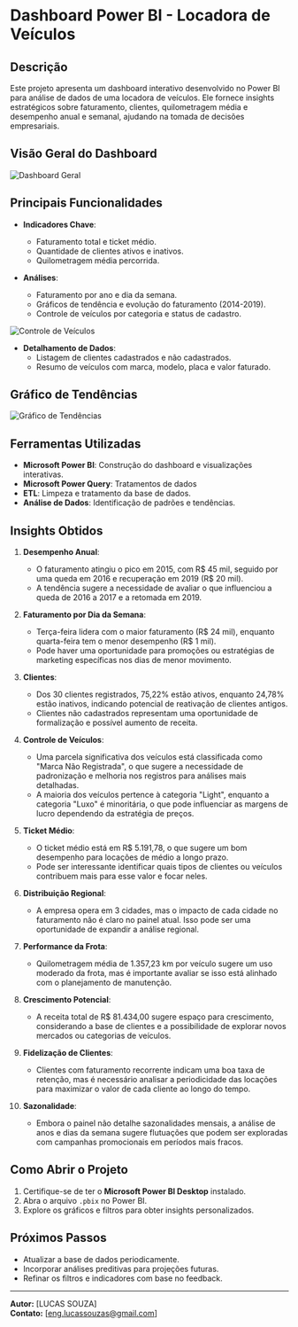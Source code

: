 # Dashboard Power BI - Locadora de Veículos

## Descrição
Este projeto apresenta um dashboard interativo desenvolvido no Power BI para análise de dados de uma locadora de veículos. Ele fornece insights estratégicos sobre faturamento, clientes, quilometragem média e desempenho anual e semanal, ajudando na tomada de decisões empresariais.

## Visão Geral do Dashboard

![Dashboard Geral](![image](https://github.com/user-attachments/assets/03f7585c-92e3-4c04-9d38-b12fa67023ff))

## Principais Funcionalidades
- **Indicadores Chave**:
  - Faturamento total e ticket médio.
  - Quantidade de clientes ativos e inativos.
  - Quilometragem média percorrida.

- **Análises**:
  - Faturamento por ano e dia da semana.
  - Gráficos de tendência e evolução do faturamento (2014-2019).
  - Controle de veículos por categoria e status de cadastro.

![Controle de Veículos](![image](https://github.com/user-attachments/assets/c3a08866-34be-4e71-a9e4-5d37a899feb5)
)

- **Detalhamento de Dados**:
  - Listagem de clientes cadastrados e não cadastrados.
  - Resumo de veículos com marca, modelo, placa e valor faturado.

## Gráfico de Tendências

![Gráfico de Tendências](![image](https://github.com/user-attachments/assets/f6cc9d66-6dd2-41c0-a5d7-b3e0820b897a)
)

## Ferramentas Utilizadas
- **Microsoft Power BI**: Construção do dashboard e visualizações interativas.
- **Microsoft Power Query**: Tratamentos de dados
- **ETL**: Limpeza e tratamento da base de dados.
- **Análise de Dados**: Identificação de padrões e tendências.

## Insights Obtidos

1. **Desempenho Anual**:
   - O faturamento atingiu o pico em 2015, com R$ 45 mil, seguido por uma queda em 2016 e recuperação em 2019 (R$ 20 mil).
   - A tendência sugere a necessidade de avaliar o que influenciou a queda de 2016 a 2017 e a retomada em 2019.

2. **Faturamento por Dia da Semana**:
   - Terça-feira lidera com o maior faturamento (R$ 24 mil), enquanto quarta-feira tem o menor desempenho (R$ 1 mil).
   - Pode haver uma oportunidade para promoções ou estratégias de marketing específicas nos dias de menor movimento.

3. **Clientes**:
   - Dos 30 clientes registrados, 75,22% estão ativos, enquanto 24,78% estão inativos, indicando potencial de reativação de clientes antigos.
   - Clientes não cadastrados representam uma oportunidade de formalização e possível aumento de receita.

4. **Controle de Veículos**:
   - Uma parcela significativa dos veículos está classificada como "Marca Não Registrada", o que sugere a necessidade de padronização e melhoria nos registros para análises mais detalhadas.
   - A maioria dos veículos pertence à categoria "Light", enquanto a categoria "Luxo" é minoritária, o que pode influenciar as margens de lucro dependendo da estratégia de preços.

5. **Ticket Médio**:
   - O ticket médio está em R$ 5.191,78, o que sugere um bom desempenho para locações de médio a longo prazo.
   - Pode ser interessante identificar quais tipos de clientes ou veículos contribuem mais para esse valor e focar neles.

6. **Distribuição Regional**:
   - A empresa opera em 3 cidades, mas o impacto de cada cidade no faturamento não é claro no painel atual. Isso pode ser uma oportunidade de expandir a análise regional.

7. **Performance da Frota**:
   - Quilometragem média de 1.357,23 km por veículo sugere um uso moderado da frota, mas é importante avaliar se isso está alinhado com o planejamento de manutenção.

8. **Crescimento Potencial**:
   - A receita total de R$ 81.434,00 sugere espaço para crescimento, considerando a base de clientes e a possibilidade de explorar novos mercados ou categorias de veículos.

9. **Fidelização de Clientes**:
   - Clientes com faturamento recorrente indicam uma boa taxa de retenção, mas é necessário analisar a periodicidade das locações para maximizar o valor de cada cliente ao longo do tempo.

10. **Sazonalidade**:
    - Embora o painel não detalhe sazonalidades mensais, a análise de anos e dias da semana sugere flutuações que podem ser exploradas com campanhas promocionais em períodos mais fracos.

## Como Abrir o Projeto
1. Certifique-se de ter o **Microsoft Power BI Desktop** instalado.
2. Abra o arquivo `.pbix` no Power BI.
3. Explore os gráficos e filtros para obter insights personalizados.

## Próximos Passos
- Atualizar a base de dados periodicamente.
- Incorporar análises preditivas para projeções futuras.
- Refinar os filtros e indicadores com base no feedback.

---

**Autor:** [LUCAS SOUZA]  
**Contato:** [eng.lucassouzas@gmail.com]
